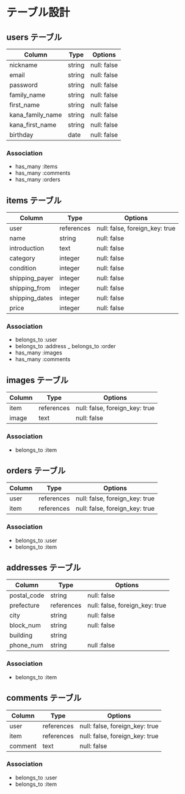 # テーブル設計

## users テーブル

| Column           | Type       | Options                        |
| ---------------- | ---------- | ------------------------------ |
| nickname         | string     | null: false                    |
| email            | string     | null: false                    |
| password         | string     | null: false                    |
| family_name      | string     | null: false                    |
| first_name       | string     | null: false                    |
| kana_family_name | string     | null: false                    |
| kana_first_name  | string     | null: false                    |
| birthday         | date       | null: false                    |

### Association
- has_many :items
- has_many :comments
- has_many :orders

## items テーブル

| Column            | Type       | Options                        |
| ----------------- | ---------- | ------------------------------ |
| user              | references | null: false, foreign_key: true |
| name              | string     | null: false                    |
| introduction      | text       | null: false                    |
| category          | integer    | null: false                    |
| condition         | integer    | null: false                    |
| shipping_payer    | integer    | null: false                    |
| shipping_from     | integer    | null: false                    |
| shipping_dates    | integer    | null: false                    |
| price             | integer    | null: false                    |

### Association
- belongs_to :user
- belongs_to :address
_ belongs_to :order
- has_many   :images
- has_many   :comments

## images テーブル

| Column  | Type       | Options                        |
| ------- | ---------- | ------------------------------ |
| item    | references | null: false, foreign_key: true |
| image   | text       | null: false                    |

### Association

- belongs_to :item

## orders テーブル

| Column  | Type       | Options                        |
| ------- | ---------- | ------------------------------ |
| user    | references | null: false, foreign_key: true |
| item    | references | null: false, foreign_key: true |

### Association

- belongs_to :user
- belongs_to :item

## addresses テーブル

| Column        | Type       | Options                        |
| ------------- | ---------- | ------------------------------ |
| postal_code   | string     | null: false                    |
| prefecture    | references | null: false, foreign_key: true |
| city          | string     | null: false                    |
| block_num     | string     | null: false                    |
| building      | string     |                                |
| phone_num     | string     | null :false                    |

### Association

- belongs_to :item

## comments テーブル

| Column    | Type       | Options                        |
| --------- | ---------- | ------------------------------ |
| user      | references | null: false, foreign_key: true |
| item      | references | null: false, foreign_key: true |
| comment   | text       | null: false                    |

### Association
- belongs_to :user
- belongs_to :item